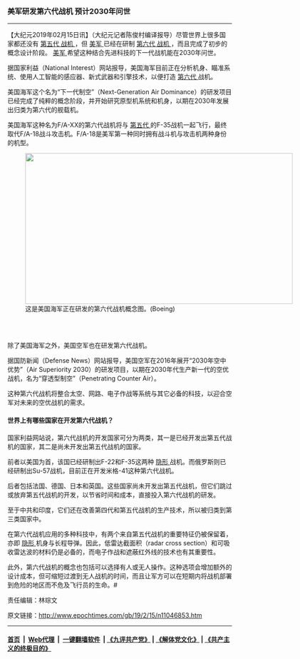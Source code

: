 ### 美军研发第六代战机 预计2030年问世
------------------------

<p>
 【大纪元2019年02月15日讯】（大纪元记者陈俊村编译报导）尽管世界上很多国家都还没有
 <a href="http://www.epochtimes.com/gb/tag/%E7%AC%AC%E4%BA%94%E4%BB%A3.html">
  第五代
 </a>
 <a href="http://www.epochtimes.com/gb/tag/%E6%88%98%E6%9C%BA.html">
  战机
 </a>
 ，但
 <a href="http://www.epochtimes.com/gb/tag/%E7%BE%8E%E5%86%9B.html">
  美军
 </a>
 已经在研制
 <a href="http://www.epochtimes.com/gb/tag/%E7%AC%AC%E5%85%AD%E4%BB%A3.html">
  第六代
 </a>
 <a href="http://www.epochtimes.com/gb/tag/%E6%88%98%E6%9C%BA.html">
  战机
 </a>
 ，而且完成了初步的概念设计阶段。
 <a href="http://www.epochtimes.com/gb/tag/%E7%BE%8E%E5%86%9B.html">
  美军
 </a>
 希望这种结合先进科技的下一代战机能在2030年问世。
</p>
<p>
 据国家利益（National Interest）网站报导，美国海军目前正在分析机身、瞄准系统、使用人工智能的感应器、新式武器和引擎技术，以便打造
 <a href="http://www.epochtimes.com/gb/tag/%E7%AC%AC%E5%85%AD%E4%BB%A3.html">
  第六代
 </a>
 战机。
</p>
<p>
 美国海军这个名为“下一代制空”（Next-Generation Air Dominance）的研发项目已经完成了纯粹的概念阶段，并开始研究原型机系统和机身，以期在2030年发展出归类为第六代的舰载机。
</p>
<p>
 美国海军这种名为F/A-XX的第六代战机将与
 <a href="http://www.epochtimes.com/gb/tag/%E7%AC%AC%E4%BA%94%E4%BB%A3.html">
  第五代
 </a>
 的F-35战机一起飞行，最终取代F/A-18战斗攻击机。F/A-18是美军第一种同时拥有战斗机与攻击机两种身份的机型。
</p>
<figure class="wp-caption aligncenter" id="attachment_11046878" style="width: 600px">
 <a href="http://i.epochtimes.com/assets/uploads/2019/02/ZS4NR5CHLBBXVNFURDB5VRAPMQ.jpg">
  <img alt="" class="wp-image-11046878 size-large" height="338" src="http://i.epochtimes.com/assets/uploads/2019/02/ZS4NR5CHLBBXVNFURDB5VRAPMQ-600x338.jpg" width="600"/>
 </a>
 <br/><figcaption class="wp-caption-text">
  这是美国海军正在研发的第六代战机概念图。(Boeing)
 </figcaption><br/>
</figure><br/>
<p>
 除了美国海军之外，美国空军也在研发第六代战机。
</p>
<p>
 据国防新闻（Defense News）网站报导，美国空军在2016年展开“2030年空中优势”（Air Superiority 2030）的研发项目，以期在2030年代生产新一代的空优战机，名为“穿透型制空”（Penetrating Counter Air）。
</p>
<p>
 这种第六代战机将整合太空、网路、电子作战等系统与其它必备的科技，以迎合空军对未来的空优战机的需求。
</p>
<h4>
 世界上有哪些国家在开发第六代战机？
</h4>
<p>
 国家利益网站说，第六代战机的开发国家可分为两类，其一是已经开发出第五代战机的国家，其二是尚未开发出第五代战机的国家。
</p>
<p>
 前者以美国为首，该国已经研制出F-22和F-35这两种
 <a href="http://www.epochtimes.com/gb/tag/%E9%9A%90%E5%BD%A2.html">
  隐形
 </a>
 战机。而俄罗斯则已经研制出Su-57战机，目前正在开发米格-41这种第六代战机。
</p>
<p>
 后者包括法国、德国、日本和英国。这些国家尚未开发出第五代战机，但它们跳过或放弃第五代战机的开发，以节省时间和成本，直接投入第六代战机的研发。
</p>
<p>
 至于中共和印度，它们还在改善第四代和第五代战机的生产技术，所以被归类到第三类国家中。
</p>
<p>
 在第六代战机应用的多种科技中，有两个来自第五代战机的重要特征仍被保留着，亦即
 <a href="http://www.epochtimes.com/gb/tag/%E9%9A%90%E5%BD%A2.html">
  隐形
 </a>
 机身与长程导弹。因此，低雷达截面积（radar cross section）和可吸收雷达波的材料仍是必备的，而电子作战和遮蔽红外线的技术也有其重要性。
</p>
<p>
 此外，第六代战机的概念也包括可以选择有人或无人操作。这种选项会增加额外的设计成本，但可缩短过渡到无人战机的时间，而且让军方可以在短期内将战机部署到危险的地区而不危及飞行员的生命。#
</p>
<p>
 责任编辑：林琮文
</p>

原文链接：http://www.epochtimes.com/gb/19/2/15/n11046853.htm


------------------------
#### [首页](https://github.com/gfw-breaker/banned-news/blob/master/README.md) &nbsp;|&nbsp; [Web代理](https://github.com/labour-camp/helloworld) &nbsp;|&nbsp; [一键翻墙软件](https://github.com/gfw-breaker/nogfw/blob/master/README.md) &nbsp;| [《九评共产党》](https://github.com/gfw-breaker/9ping.md/blob/master/README.md#九评之一评共产党是什么) | [《解体党文化》](https://github.com/gfw-breaker/jtdwh.md/blob/master/README.md) | [《共产主义的终极目的》](https://github.com/gfw-breaker/gczydzjmd.md/blob/master/README.md)

